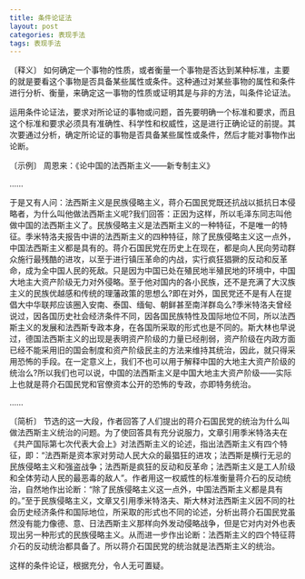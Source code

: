 ```yaml
---
title: 条件论证法
layout: post
categories: 表现手法
tags: 表现手法
---
```


〔释义〕 如何确定一个事物的性质，或者衡量一个事物是否达到某种标准，主要的就是要看这个事物是否具备某些属性或条件。这种通过对某些事物的属性和条件进行分析、衡量，来确定这一事物的性质或证明其是与非的方法，叫条件论证法。

运用条件论证法，要求对所论证的事物或问题，首先要明确一个标准和要求，而且这个标准和要求必须具有准确性、科学性和权威性，这是进行正确论证的前提。其次要通过分析，确定所论证的事物是否具备某些属性或条件，然后才能对事物作出论断。

〔示例〕 周恩来：《论中国的法西斯主义——新专制主义》

……

于是又有人问：法西斯主义是民族侵略主义，蒋介石国民党既还抗战以抵抗日本侵略者，为什么叫他做法西斯主义呢?我们回答：正因为这样，所以毛泽东同志叫他做中国的法西斯主义了。民族侵略主义是法西斯主义的一种特征，不是唯一的特征。季米特洛夫报告中讲的法西斯主义的四种特征，除了民族侵略主义这一点外，中国法西斯主义都是具有的。蒋介石国民党在历史上在现在，都是向人民向劳动群众施行最残酷的进攻，以至于进行镇压革命的内战，实行疯狂猖獗的反动和反革命，成为全中国人民的死敌。只是因为中国已处在殖民地半殖民地的环境中，中国大地主大资产阶级无力对外侵略。至于他对国内的各小民族，还不是充满了大汉族主义的民族优越感和传统的理藩政策的思想么?即在对外，国民党还不是有人在提倡大中华联邦应该圈入安南、泰国、缅甸、朝鲜甚至南洋群岛么?季米特洛夫曾经说过，因各国历史社会经济条件不同，因各国民族特性及国际地位不同，所以法西斯主义的发展和法西斯专政本身，在各国所采取的形式也是不同的。斯大林也早说过，德国法西斯主义的出现是表明资产阶级的力量已经削弱，资产阶级在内政方面已经不能采用旧的国会制度和资产阶级民主的方法来维持其统治，因此，就只得采用恐怖的手段。在一定意义上，我们不也可以用于解释中国的大地主大资产阶级的统治么?所以我们也可以说，中国的法西斯主义是中国大地主大资产阶级——实际上也就是蒋介石国民党和官僚资本公开的恐怖的专政，亦即特务统治。

……

〔简析〕 节选的这一大段，作者回答了人们提出的蒋介石国民党的统治为什么叫做法西斯主义统治的问题。为了使回答具有充分说服力，文章引用季米特洛夫在《共产国际第七次代表大会上》对法西斯主义的论述，指出法西斯主义有四个特征，即：“法西斯是资本家对劳动人民大众的最猖狂的进攻；法西斯是横行无忌的民族侵略主义和强盗战争；法西斯是疯狂的反动和反革命；法西斯主义是工人阶级和全体劳动人民的最恶毒的敌人”。作者用这一权威性的标准衡量蒋介石的反动统治，自然地作出论断：“除了民族侵略主义这一点外，中国法西斯主义都是具有的。”至于民族侵略主义，文章又引用季米特洛夫、斯大林对法西斯主义因不同的社会历史经济条件和国际地位，所采取的形式也不同的论述，分析出蒋介石国民党虽然没有能力像德、意、日法西斯主义那样向外发动侵略战争，但是它对内对外也表现出另一种形式的民族侵略主义。从而进一步作出论断：法西斯主义的四个特征蒋介石的反动统治都具备了。所以蒋介石国民党的统治就是法西斯主义的统治。

这样的条件论证，根据充分，令人无可置疑。 
